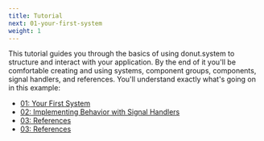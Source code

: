 ```yaml
---
title: Tutorial
next: 01-your-first-system
weight: 1
---
```


This tutorial guides you through the basics of using donut.system to structure
and interact with your application. By the end of it you'll be comfortable
creating and using systems, component groups, components, signal handlers, and
references. You'll understand exactly what's going on in this example:


* [01: Your First System](01-your-first-system)
* [02: Implementing Behavior with Signal Handlers](02-implementing-behavior-with-signal-handlers)
* [03: References](01-your-first-system)
* [03: References](01-your-first-system)
